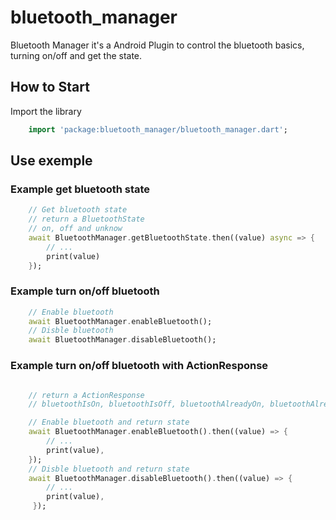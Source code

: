 # bluetooth_manager

Bluetooth Manager it's a Android Plugin to control the bluetooth basics, turning on/off and get the state.

## How to Start

Import the library

```dart
    import 'package:bluetooth_manager/bluetooth_manager.dart';
```

## Use exemple
### Example get bluetooth state

```dart
    // Get bluetooth state
    // return a BluetoothState
    // on, off and unknow
    await BluetoothManager.getBluetoothState.then((value) async => {
        // ...
        print(value)
    });

```

### Example turn on/off bluetooth

```dart
    // Enable bluetooth
    await BluetoothManager.enableBluetooth();
    // Disble bluetooth
    await BluetoothManager.disableBluetooth();
```

### Example turn on/off bluetooth with ActionResponse

```dart

    // return a ActionResponse
    // bluetoothIsOn, bluetoothIsOff, bluetoothAlreadyOn, bluetoothAlreadyOff, responseError

    // Enable bluetooth and return state
    await BluetoothManager.enableBluetooth().then((value) => {
        // ...
        print(value),
    });
    // Disble bluetooth and return state
    await BluetoothManager.disableBluetooth().then((value) => {
        // ...
        print(value),
     });

    
```